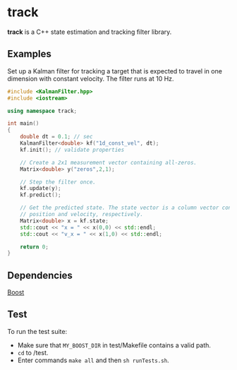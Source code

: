 # track
**track** is a C++ state estimation and tracking filter library.

## Examples

Set up a Kalman filter for tracking a target that is expected to
travel in one dimension with constant velocity. The filter runs at 10 Hz.

```cpp
#include <KalmanFilter.hpp>
#include <iostream>

using namespace track;

int main()
{
    double dt = 0.1; // sec
    KalmanFilter<double> kf("1d_const_vel", dt);
    kf.init(); // validate properties

    // Create a 2x1 measurement vector containing all-zeros.
    Matrix<double> y("zeros",2,1);

    // Step the filter once.
    kf.update(y);
    kf.predict();

    // Get the predicted state. The state vector is a column vector containing
    // position and velocity, respectively.
    Matrix<double> x = kf.state;
    std::cout << "x = " << x(0,0) << std::endl;
    std::cout << "v_x = " << x(1,0) << std::endl;

    return 0;
}


```

## Dependencies
[Boost](https://www.boost.org)  

## Test

To run the test suite:
- Make sure that `MY_BOOST_DIR` in test/Makefile contains a valid path.
- `cd` to /test.
- Enter commands `make all` and then `sh runTests.sh`.
